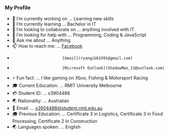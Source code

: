 ### My Profile

- 🔭 I’m currently working on ... Learning new skills
- 🌱 I’m currently learning ... Bachelor in IT
- 👯 I’m looking to collaborate on ... anything involved with IT
- 🤔 I’m looking for help with ... Programming, Coding & JavaScript
- 💬 Ask me about ... Anything
- 📫 How to reach me: ...  [Facebook](https://www.facebook.com/Shad0wMan13)
-                           [Gmail](ryangibb1991@gmail.com)
-                           [Microsoft Outlook](ShadowMan_13@outlook.com)
- ⚡ Fun fact: ... I like gaming on Xbox, Fishing & Motorsport Racing
- 🎓 Current Education: ... RMIT University Melbourne
- 💳 Student ID: ... s3904488
- 🌏 Nationality: ... Australian
- 📧 Email: ... s3904488@student.rmit.edu.au
- 🎓 Previous Education: ... Certificate 3 in Logistics, Certificate 3 in Food Processing, Certificate 2 in Construction
- 🌏 Languages spoken: ... English
